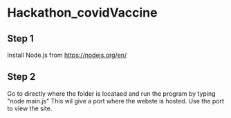 # Hackathon_covidVaccine
## Step 1 
Install Node.js from https://nodejs.org/en/
## Step 2
Go to directly where the folder is locataed and run the program by typing "node main.js"
This wil give a port where the webste is hosted. Use the port to view the site.
